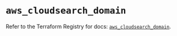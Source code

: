 # `aws_cloudsearch_domain`

Refer to the Terraform Registry for docs: [`aws_cloudsearch_domain`](https://registry.terraform.io/providers/hashicorp/aws/5.40.0/docs/resources/cloudsearch_domain).
